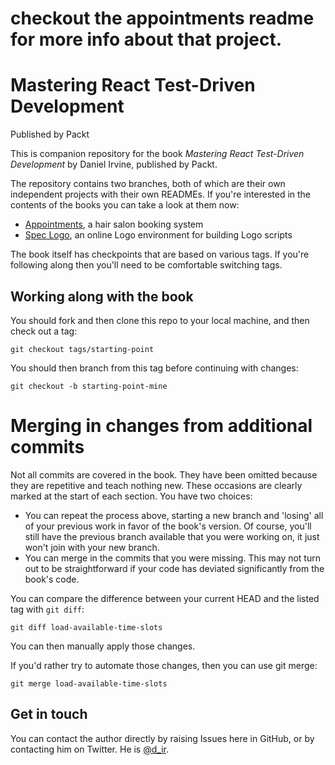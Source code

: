 # checkout the appointments readme for more info about that project.

# Mastering React Test-Driven Development
Published by Packt

This is companion repository for the book _Mastering React Test-Driven Development_ by Daniel Irvine, published by Packt.

The repository contains two branches, both of which are their own independent projects with their own READMEs. If you're interested in the contents of the books you can take a look at them now:

* [Appointments](https://github.com/PacktPublishing/Mastering-React-Test-Driven-Development/tree/appointments/appointments), a hair salon booking system
* [Spec Logo](https://github.com/PacktPublishing/Mastering-React-Test-Driven-Development/tree/spec-logo/spec-logo]), an online Logo environment for building Logo scripts

The book itself has checkpoints that are based on various tags. If you're following along then you'll need to be comfortable switching tags.

## Working along with the book

You should fork and then clone this repo to your local machine, and then check out a tag:

    git checkout tags/starting-point
  
You should then branch from this tag before continuing with changes:

    git checkout -b starting-point-mine
  
# Merging in changes from additional commits

Not all commits are covered in the book. They have been omitted because they are repetitive and teach nothing new. These occasions are clearly marked at the start of each section. You have two choices:

 * You can repeat the process above, starting a new branch and 'losing' all of your previous work in favor of the book's version. Of course, you'll still have the previous branch available that you were working on, it just won't join with your new branch.
 * You can merge in the commits that you were missing. This may not turn out to be straightforward if your code has deviated significantly from the book's code.
 
You can compare the difference between your current HEAD and the listed tag with `git diff`:

    git diff load-available-time-slots

You can then manually apply those changes.

If you'd rather try to automate those changes, then you can use git merge:

    git merge load-available-time-slots
 
 ## Get in touch
  
You can contact the author directly by raising Issues here in GitHub, or by contacting him on Twitter. He is [@d_ir](https://twitter.com/d_ir).
